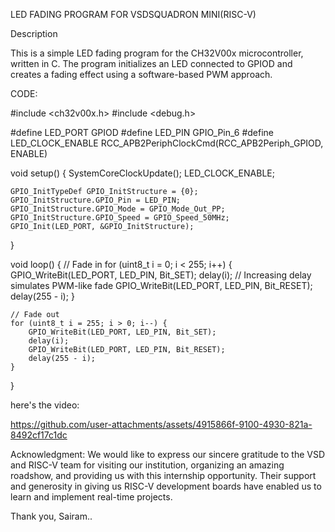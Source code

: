 LED FADING PROGRAM FOR VSDSQUADRON MINI(RISC-V)

Description

This is a simple LED fading program for the CH32V00x microcontroller, written in C. The program initializes an LED connected to GPIOD and creates a fading effect using a software-based PWM approach.

CODE:

#include <ch32v00x.h>
#include <debug.h>

#define LED_PORT GPIOD
#define LED_PIN GPIO_Pin_6
#define LED_CLOCK_ENABLE RCC_APB2PeriphClockCmd(RCC_APB2Periph_GPIOD, ENABLE)

void setup() {
    SystemCoreClockUpdate();
    LED_CLOCK_ENABLE;

    GPIO_InitTypeDef GPIO_InitStructure = {0};
    GPIO_InitStructure.GPIO_Pin = LED_PIN;
    GPIO_InitStructure.GPIO_Mode = GPIO_Mode_Out_PP;
    GPIO_InitStructure.GPIO_Speed = GPIO_Speed_50MHz;
    GPIO_Init(LED_PORT, &GPIO_InitStructure);
}

void loop() {
    // Fade in
    for (uint8_t i = 0; i < 255; i++) {
        GPIO_WriteBit(LED_PORT, LED_PIN, Bit_SET);
        delay(i);  // Increasing delay simulates PWM-like fade
        GPIO_WriteBit(LED_PORT, LED_PIN, Bit_RESET);
        delay(255 - i);
    }

    // Fade out
    for (uint8_t i = 255; i > 0; i--) {
        GPIO_WriteBit(LED_PORT, LED_PIN, Bit_SET);
        delay(i);
        GPIO_WriteBit(LED_PORT, LED_PIN, Bit_RESET);
        delay(255 - i);
    }
}

here's the video:


https://github.com/user-attachments/assets/4915866f-9100-4930-821a-8492cf17c1dc



Acknowledgment:
We would like to express our sincere gratitude to the VSD and RISC-V team for visiting our institution, organizing an amazing roadshow, and providing us with this internship opportunity. Their support and generosity in giving us RISC-V development boards have enabled us to learn and implement real-time projects.

Thank you,
Sairam..

